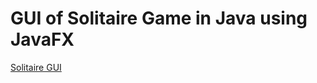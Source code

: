 # GUI of Solitaire Game in Java using JavaFX


[Solitaire GUI](https://github.com/28anmol/Solitaire-Game-GUI/blob/main/Solitaire.png)

